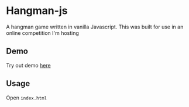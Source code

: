 # Hangman-js

A hangman game written in vanilla Javascript. This was built for use in an online competition I'm hosting

## Demo

Try out demo [here](https://jademaveric.github.io/hangman-js/)

## Usage

Open `index.html`
